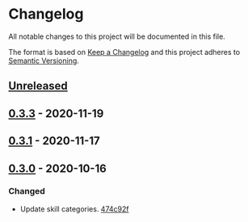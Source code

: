 # Changelog

All notable changes to this project will be documented in this file.

The format is based on [Keep a Changelog](http://keepachangelog.com/)
and this project adheres to [Semantic Versioning](http://semver.org/).

## [Unreleased](https://github.com/atomist-skills/update-maven-dependencies-skill/compare/0.3.3...HEAD)

## [0.3.3](https://github.com/atomist-skills/update-maven-dependencies-skill/compare/0.3.1...0.3.3) - 2020-11-19

## [0.3.1](https://github.com/atomist-skills/update-maven-dependencies-skill/compare/0.3.0...0.3.1) - 2020-11-17

## [0.3.0](https://github.com/atomist-skills/update-maven-dependencies-skill/tree/0.3.0) - 2020-10-16

### Changed

-   Update skill categories. [474c92f](https://github.com/atomist-skills/update-maven-dependencies-skill/commit/474c92fcc19cc0945012604da46fca2591f95215)
